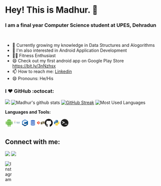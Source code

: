 # Hey! This is Madhur. 👋
### I am a final year Computer Science student at UPES, Dehradun
<br>

- 🔭 Currently growing my knowledge in Data Structures and Alogorithms
- 📱  I'm also interested in Android Application Development
- 💪🏻 Fitness Enthusiast
- 😄 Check out my first android app on Google Play Store https://bit.ly/3nNzhsx 
- 📫 How to reach me: [Linkedin](https://www.linkedin.com/in/madhur-rakheja-9b3b27169/)
- 😄 Pronouns: He/His


### I :heart: GitHub :octocat:
[<img src="https://github-profile-trophy.vercel.app/?username=madhur2000&row=2&column=3" />](https://github.com/ryo-ma/github-profile-trophy)
![Madhur's github stats](https://github-readme-stats.vercel.app/api?username=madhur2000&show_icons=true&line_height=32&theme=radical)
[![GitHub Streak](https://github-readme-streak-stats.herokuapp.com/?user=madhur2000&theme=dark)](https://github.com/DenverCoder1/github-readme-streak-stats)
![Most Used Languages](https://github-readme-stats.vercel.app/api/top-langs/?username=madhur2000&layout=compact&theme=vision-friendly-dark)



**Languages and Tools:**  

<img align="left" alt="Android SDK" width="26px" src="https://raw.githubusercontent.com/github/explore/80688e429a7d4ef2fca1e82350fe8e3517d3494d/topics/android/android.png" />
<img align="left" alt="Java" width="26px" src="https://raw.githubusercontent.com/github/explore/80688e429a7d4ef2fca1e82350fe8e3517d3494d/topics/java/java.png" />
<img align="left" alt="C" width="26px" src="https://raw.githubusercontent.com/github/explore/78df643247d429f6cc873026c0622819ad797942/topics/c/c.png" />
<!-- <img align="left" alt="HTML5" width="26px" src="https://raw.githubusercontent.com/github/explore/80688e429a7d4ef2fca1e82350fe8e3517d3494d/topics/html/html.png" /> -->
<!-- <img align="left" alt="CSS3" width="26px" src="https://raw.githubusercontent.com/github/explore/80688e429a7d4ef2fca1e82350fe8e3517d3494d/topics/css/css.png" /> -->
<img align="left" alt="SQL" width="26px" src="https://raw.githubusercontent.com/github/explore/80688e429a7d4ef2fca1e82350fe8e3517d3494d/topics/sql/sql.png" />
<img align="left" alt="Git" width="26px" src="https://raw.githubusercontent.com/github/explore/80688e429a7d4ef2fca1e82350fe8e3517d3494d/topics/git/git.png" />
<img align="left" alt="GitHub" width="26px" src="https://raw.githubusercontent.com/github/explore/78df643247d429f6cc873026c0622819ad797942/topics/github/github.png" />
<img align="left" alt="Python" width="26px" src="https://raw.githubusercontent.com/github/explore/80688e429a7d4ef2fca1e82350fe8e3517d3494d/topics/python/python.png" />
<img align="left" alt="Terminal" width="26px" src="https://raw.githubusercontent.com/github/explore/80688e429a7d4ef2fca1e82350fe8e3517d3494d/topics/terminal/terminal.png" />

<br><br>

## Connect with me:

<p align = "center">
  
[<img src="https://img.shields.io/badge/linkedin-%2312100E.svg?&style=for-the-badge&logo=linkedin&logoColor=white&color=black" />](https://www.linkedin.com/in/madhur-rakheja-9b3b27169/)
[<img src="https://img.shields.io/badge/instagram-%2312100E.svg?&style=for-the-badge&logo=instagram&logoColor=white&color=black" />](https://www.instagram.com/_madhur_rakheja/)



<a href="https://twitter.com/madhur_rakheja">
  <img align="left" alt="Instagram" width="22px" src="https://cdn.jsdelivr.net/npm/simple-icons@v3/icons/twitter.svg" />
</a>

<br>

<br>

<br>
